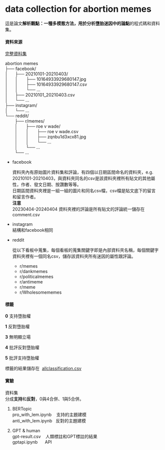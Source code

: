 # data collection for abortion memes
這是論文**解析觀點：一種多模態方法，用於分析墮胎迷因中的論點**的程式碼和資料集。

#### 資料來源

 [完整資料集](<https://drive.google.com/drive/folders/1U17i1n4X1wwCJUmg5FUBimTgtP9hIXQ4?usp=sharing>)

 abortion memes\
├── facebook/               \
│&nbsp;&nbsp;&nbsp;&nbsp;&nbsp;&nbsp;├── 20210101-20210403/        \
│&nbsp;&nbsp;&nbsp;&nbsp;&nbsp;&nbsp;│&nbsp;&nbsp;&nbsp;&nbsp;&nbsp;&nbsp;&nbsp;├── 10164933929680147.jpg\
│&nbsp;&nbsp;&nbsp;&nbsp;&nbsp;&nbsp;│&nbsp;&nbsp;&nbsp;&nbsp;&nbsp;&nbsp;&nbsp;├── 10164933929680147.csv\
│&nbsp;&nbsp;&nbsp;&nbsp;&nbsp;&nbsp;│&nbsp;&nbsp;&nbsp;&nbsp;&nbsp;&nbsp;&nbsp;└── ...       \
│&nbsp;&nbsp;&nbsp;&nbsp;&nbsp;&nbsp;├── 20210101_20210403.csv        \
│&nbsp;&nbsp;&nbsp;&nbsp;&nbsp;&nbsp;└── ...       \
├── instagram/             \
│&nbsp;&nbsp;&nbsp;&nbsp;&nbsp;&nbsp;└── ...  \
└── reddit/              \
&nbsp;&nbsp;&nbsp;&nbsp;&nbsp;&nbsp;&nbsp;&nbsp;├── r/memes/        \
&nbsp;&nbsp;&nbsp;&nbsp;&nbsp;&nbsp;&nbsp;&nbsp;│&nbsp;&nbsp;&nbsp;&nbsp;&nbsp;&nbsp;&nbsp;├── roe v wade/\
&nbsp;&nbsp;&nbsp;&nbsp;&nbsp;&nbsp;&nbsp;&nbsp;│&nbsp;&nbsp;&nbsp;&nbsp;&nbsp;&nbsp;&nbsp;│&nbsp;&nbsp;&nbsp;&nbsp;&nbsp;&nbsp;&nbsp;├── roe v wade.csv\
&nbsp;&nbsp;&nbsp;&nbsp;&nbsp;&nbsp;&nbsp;&nbsp;│&nbsp;&nbsp;&nbsp;&nbsp;&nbsp;&nbsp;&nbsp;│&nbsp;&nbsp;&nbsp;&nbsp;&nbsp;&nbsp;&nbsp;├── zqnbu1d3xcx81.jpg\
&nbsp;&nbsp;&nbsp;&nbsp;&nbsp;&nbsp;&nbsp;&nbsp;│&nbsp;&nbsp;&nbsp;&nbsp;&nbsp;&nbsp;&nbsp;│&nbsp;&nbsp;&nbsp;&nbsp;&nbsp;&nbsp;&nbsp;└── ... \
&nbsp;&nbsp;&nbsp;&nbsp;&nbsp;&nbsp;&nbsp;&nbsp;│&nbsp;&nbsp;&nbsp;&nbsp;&nbsp;&nbsp;&nbsp;└── ...\
&nbsp;&nbsp;&nbsp;&nbsp;&nbsp;&nbsp;&nbsp;&nbsp;└── ...  

* facebook

  資料夾內有原始圖片資料集和評論，有四個以日期區間命名的資料夾，e.g. 20210101-20210403，與資料夾同名的csv是該資料夾裡所有貼文的其他屬性，作者、發文日期、按讚數等等。\
日期區間資料夾裡是一組一組的圖片和同名csv檔，csv檔是貼文底下的留言和留言作者。\
  **注意**\
  20230404-20240404 資料夾裡的評論是所有貼文的評論統一儲存在comment.csv
* instagram\
  結構和facebook相同
* reddit

  從以下看板中蒐集，每個看板的蒐集關鍵字即是內部資料夾名稱，每個關鍵字資料夾裡有一個同名csv，儲存該資料夾所有迷因的屬性跟評論。
  * r/memes
  * r/dankmemes
  * r/politicalmemes
  * r/antimeme
  * r/meme
  * r/Wholesomememes

#### 標籤
**0** 支持墮胎權

**1** 反對墮胎權

**3** 無明顯立場

**4** 批評反對墮胎權

**5** 批評支持墮胎權

標籤的結果儲存在&nbsp;&nbsp;[allclassification.csv](allclassification.csv)

#### 實驗
資料集\
分成**支持**和**反對**，0與4合併、1與5合併。

1. BERTopic\
   pro_with_lem.ipynb&nbsp;&nbsp;&nbsp; 支持的主題建模\
   anti_with_lem.ipynb&nbsp;&nbsp; 反對的主題建模

2. GPT & human\
   gpt-result.csv &nbsp;&nbsp;&nbsp;人類標註和GPT標註的結果\
   gptapi.ipynb   &nbsp;&nbsp;&nbsp;&nbsp;&nbsp;API


